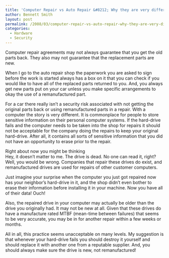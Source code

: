 ```yaml
---
title: 'Computer Repair vs Auto Repair &#8212; Why they are very different.'
author: Bennett Smith
layout: post
permalink: /2008/03/computer-repair-vs-auto-repair-why-they-are-very-different/
categories:
  - Hardware
  - Security
---
```

Computer repair agreements may not always guarantee that you get the old parts back. They also may not guarantee that the replacement parts are new.

When I go to the auto repair shop the paperwork you are asked to sign before the work is started always has a box on it that you can check if you would like to have all of the replaced parts returned to you. And, you always get new parts put on your car unless you make specific arrangements to okay the use of a remanufactured part.

For a car there really isn’t a security risk associated with not getting the original parts back or using remanufactured parts in a repair. With a computer the story is very different. It is commonplace for people to store sensitive information on their personal computer systems. If the hard-drive fails and the computer needs to be taken into the shop for repairs it should not be acceptable for the company doing the repairs to keep your original hard-drive. After all, it contains all sorts of sensitive information that you did not have an opportunity to erase prior to the repair.

Right about now you might be thinking  
Hey, it doesn’t matter to me. The drive is dead. No one can read it, right?  
Well, you would be wrong. Companies that repair these drives do exist, and remanufactured drives are used for repairs of other customer computers.

Just imagine your surprise when the computer you just got repaired now has your neighbor’s hard-drive in it, and the shop didn’t even bother to erase their information before installing it in your machine. Now you have all of their data! Ouch!

Also, the repaired drive in your computer may actually be older than the drive you originally had. It may not be new at all. Given that these drives do have a manufacture rated MTBF (mean-time between failures) that seems to be very accurate, you may be in for another repair within a few weeks or months.

All in all, this practice seems unacceptable on many levels. My suggestion is that whenever your hard-drive fails you should destroy it yourself and should replace it with another one from a reputable supplier. And, you should always make sure the drive is new, not remanufactured!


